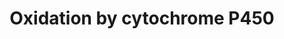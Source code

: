 ---
annotations:
- type: Pathway Ontology
  value: xenobiotics biodegradation pathway
- type: Pathway Ontology
  value: phase I biotransformation pathway via cytochrome P450
- type: Cell Type Ontology
  value: hepatocyte
authors:
- MaintBot
- Khanspers
- Egonw
- Fehrhart
- Eweitz
description: Oxidation of a substrate by Cytochrome P450. Adapted from Niesink et
  al., Chapter 3, p. 47-48.
last-edited: 2021-05-25
organisms:
- Canis familiaris
redirect_from:
- /index.php/Pathway:WP1194
- /instance/WP1194
schema-jsonld:
- '@context': https://schema.org/
  '@id': https://wikipathways.github.io/pathways/WP1194.html
  '@type': Dataset
  creator:
    '@type': Organization
    name: WikiPathways
  description: Oxidation of a substrate by Cytochrome P450. Adapted from Niesink et
    al., Chapter 3, p. 47-48.
  keywords:
  - CYP4Z1
  - CYP27A1
  - CYP26C1
  - CP21A_CANFA
  - CYP4F2
  - CYP27C1
  - CP19A_CANFA
  - CYB5A
  - Q2EFX8_CANFA
  - CYP2G1P
  - CYP2F1
  - CYP4B1
  - CYB5R2
  - Q70DT1_CANFA
  - CYP2C9
  - CYP17A1
  - CYP2U1
  - CYP2S1
  - CYP4F22
  - CYP46A1
  - CYP11A1
  - NAD+
  - CYP7B1
  - CYP2J2
  - CYP4A22
  - NADP+
  - Fe2+
  - CYP7A1
  - CYP2C19
  - activated O2
  - CYP4F3
  - CYB5R1
  - CYP39A1
  - CYB5R4
  - CYP1B1
  - CYP2A6
  - NB5R3_CANFA
  - NADH
  - CYP20A1
  - CYP26A1
  - CYP4X1
  - CYP4F8
  - Substrate
  - CYP4F12
  - CYB5B
  - CYP3A43
  - CYP27B1
  - CYP
  - CYP3A4
  - CYP24A1
  - CYP4F11
  - CYP51A1
  - CYP4V2
  - CYP2C8
  - H2O
  - CYP2W1
  - O2
  - CYP2A7
  - CYP8B1
  - CP1A1_CANFA
  - CYP2R1
  - NADPH
  - CYP3A7
  - CP2BB_CANFA
  - CYP2C18
  - Substrate-OH
  - CP2E1_CANFA
  - Q3HTU0_CANFA
  - CYP26B1
  - CYP3A5
  - CYP4A11
  - CP1A2_CANFA
  - CYP2A13
  - Fe3+
  license: CC0
  name: Oxidation by cytochrome P450
seo: CreativeWork
title: Oxidation by cytochrome P450
wpid: WP1194
---